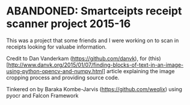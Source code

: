 # ABANDONED: Smartceipts receipt scanner project 2015-16

This was a project that some friends and I were working on to scan in receipts looking for valuabe
information.

Credit to Dan Vanderkam (https://github.com/danvk), for
(this)[http://www.danvk.org/2015/01/07/finding-blocks-of-text-in-an-image-using-python-opencv-and-numpy.html]
article explaining the image cropping process and providing source code.

Tinkered on by Baraka Kombe-Jarvis (https://github.com/weqlix) using pyocr and Falcon Framework

